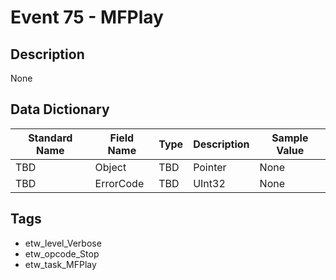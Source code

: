 # Event 75 - MFPlay

## Description
None

## Data Dictionary
|Standard Name|Field Name|Type|Description|Sample Value|
|---|---|---|---|---|
|TBD|Object|TBD|Pointer|None|None|
|TBD|ErrorCode|TBD|UInt32|None|None|

## Tags
* etw_level_Verbose
* etw_opcode_Stop
* etw_task_MFPlay